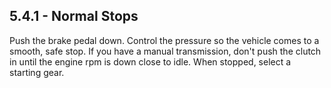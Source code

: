 ## 5.4.1 - Normal Stops
Push the brake pedal down. Control the pressure so the vehicle comes to a smooth, safe stop. If you have a manual transmission, don't push the clutch in until the engine rpm is down close to idle. When stopped, select a starting gear.
